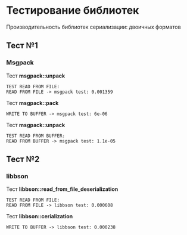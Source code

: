 # Тестирование библиотек
Производительность библиотек сериализации: двоичных форматов

## Тест №1
### Msgpack
Тест **msgpack::unpack**
```
TEST READ FROM FILE: 
READ FROM FILE -> msgpack test: 0.001359
```

Тест **msgpack::pack**
```
WRITE TO BUFFER -> msgpack test: 6e-06
```

Тест **msgpack::unpack**
```
TEST READ FROM BUFFER: 
READ FROM BUFFER -> msgpack test: 1.1e-05
```

## Тест №2
### libbson
Тест **libbson::read_from_file_deserialization**
```
TEST READ FROM FILE: 
READ FROM FILE -> libbson test: 0.000608
```

Тест **libbson::cerialization**
```
WRITE TO BUFFER -> libbson test: 0.000238
```
